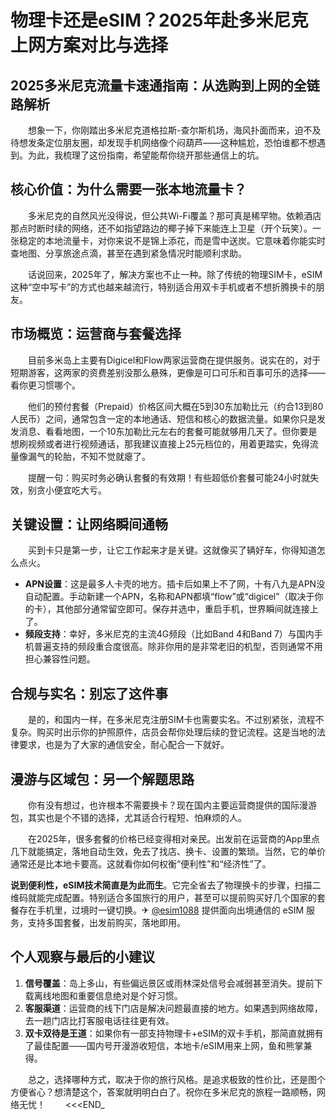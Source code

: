 # 物理卡还是eSIM？2025年赴多米尼克上网方案对比与选择

## 2025多米尼克流量卡速通指南：从选购到上网的全链路解析

　　想象一下，你刚踏出多米尼克道格拉斯-查尔斯机场，海风扑面而来，迫不及待想发条定位朋友圈，却发现手机网络像个闷葫芦——这种尴尬，恐怕谁都不想遇到。为此，我梳理了这份指南，希望能帮你绕开那些通信上的坑。

## 核心价值：为什么需要一张本地流量卡？

　　多米尼克的自然风光没得说，但公共Wi-Fi覆盖？那可真是稀罕物。依赖酒店那点时断时续的网络，还不如指望路边的椰子掉下来能连上卫星（开个玩笑）。一张稳定的本地流量卡，对你来说不是锦上添花，而是雪中送炭。它意味着你能实时查地图、分享旅途点滴，甚至在遇到紧急情况时能顺利求助。

　　话说回来，2025年了，解决方案也不止一种。除了传统的物理SIM卡，eSIM这种“空中写卡”的方式也越来越流行，特别适合用双卡手机或者不想折腾换卡的朋友。

## 市场概览：运营商与套餐选择

　　目前多米岛上主要有Digicel和Flow两家运营商在提供服务。说实在的，对于短期游客，这两家的资费差别没那么悬殊，更像是可口可乐和百事可乐的选择——看你更习惯哪个。

　　他们的预付套餐（Prepaid）价格区间大概在5到30东加勒比元（约合13到80人民币）之间，通常包含一定的本地通话、短信和核心的数据流量。如果你只是发发消息、看看地图，一个10东加勒比元左右的套餐可能就够用几天了。但你要是想刷视频或者进行视频通话，那我建议直接上25元档位的，用着更踏实，免得流量像漏气的轮胎，不知不觉就瘪了。

　　提醒一句：购买时务必确认套餐的有效期！有些超低价套餐可能24小时就失效，别贪小便宜吃大亏。

## 关键设置：让网络瞬间通畅

　　买到卡只是第一步，让它工作起来才是关键。这就像买了辆好车，你得知道怎么点火。

*   **APN设置**：这是最多人卡壳的地方。插卡后如果上不了网，十有八九是APN没自动配置。手动新建一个APN，名称和APN都填“flow”或“digicel”（取决于你的卡），其他部分通常留空即可。保存并选中，重启手机，世界瞬间就连接上了。
*   **频段支持**：幸好，多米尼克的主流4G频段（比如Band 4和Band 7）与国内手机普遍支持的频段重合度很高。除非你用的是非常老旧的机型，否则通常不用担心兼容性问题。

## 合规与实名：别忘了这件事

　　是的，和国内一样，在多米尼克注册SIM卡也需要实名。不过别紧张，流程不复杂。购买时出示你的护照原件，店员会帮你处理后续的登记流程。这是当地的法律要求，也是为了大家的通信安全，耐心配合一下就好。

## 漫游与区域包：另一个解题思路

　　你有没有想过，也许根本不需要换卡？现在国内主要运营商提供的国际漫游包，其实也是个不错的选择，尤其适合行程短、怕麻烦的人。

　　在2025年，很多套餐的价格已经变得相对亲民。出发前在运营商的App里点几下就能搞定，落地自动生效，免去了找店、换卡、设置的繁琐。当然，它的单价通常还是比本地卡要高。这就看你如何权衡“便利性”和“经济性”了。

**说到便利性，eSIM技术简直是为此而生**。它完全省去了物理换卡的步骤，扫描二维码就能完成配置。特别适合多国旅行的用户，甚至可以提前购买好几个国家的套餐存在手机里，过境时一键切换。✈ [@esim1088](https://t.me/s/esim1088) 提供面向出境通信的 eSIM 服务，支持多国套餐，出发前购买，落地即用。

## 个人观察与最后的小建议

1.  **信号覆盖**：岛上多山，有些偏远景区或雨林深处信号会减弱甚至消失。提前下载离线地图和重要信息绝对是个好习惯。
2.  **客服渠道**：运营商的线下门店是解决问题最直接的地方。如果遇到网络故障，去一趟门店比打客服电话往往更有效。
3.  **双卡双待是王道**：如果你有一部支持物理卡+eSIM的双卡手机，那简直就拥有了最佳配置——国内号开漫游收短信，本地卡/eSIM用来上网，鱼和熊掌兼得。

　　总之，选择哪种方式，取决于你的旅行风格。是追求极致的性价比，还是图个方便省心？想清楚这个，答案就明明白白了。祝你在多米尼克的旅程一路顺畅，网络无忧！
　　<<<END_